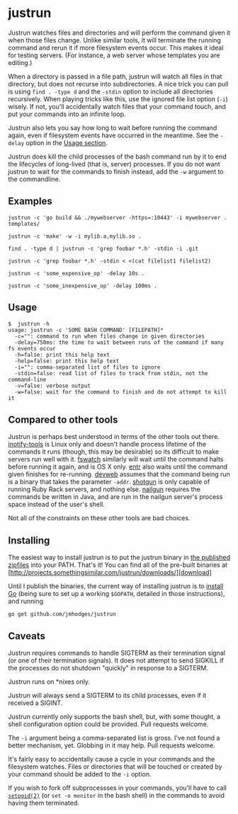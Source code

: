 justrun
=======

Justrun watches files and directories and will perform the command given it
when those files change. Unlike similar tools, it will terminate the running
command and rerun it if more filesystem events occur. This makes it ideal for
testing servers. (For instance, a web server whose templates you are editing.)

When a directory is passed in a file path, justrun will watch all files in
that directory, but does not recurse into subdirectories. A nice trick you can
pull is using `find . -type d` and the `-stdin` option to include all
directories recursively. When playing tricks like this, use the ignored file
list option (`-i`) wisely. If not, you'll accidentally watch files that your
command touch, and put your commands into an infinite loop.

Justrun also lets you say how long to wait before running the command again,
even if filesystem events have occurred in the meantime. See the `-delay`
option in the [Usage section][usage].

Justrun does kill the child processes of the bash command run by it to end the
lifecycles of long-lived (that is, server) processes. If you do not want
justrun to wait for the commands to finish instead, add the `-w` argument to
the commandline.

Examples
--------

    justrun -c 'go build && ./mywebserver -https=:10443' -i mywebserver . templates/

    justrun -c 'make' -w -i mylib.a,mylib.so .

    find . -type d | justrun -c 'grep foobar *.h' -stdin -i .git

    justrun -c 'grep foobar *.h' -stdin < <(cat filelist1 filelist2)

    justrun -c 'some_expensive_op' -delay 10s .

    justrun -c 'some_inexpensive_op' -delay 100ms .

Usage
-----

    $  justrun -h
    usage: justrun -c 'SOME BASH COMMAND' [FILEPATH]*
      -c="": command to run when files change in given directories
      -delay=750ms: the time to wait between runs of the command if many fs events occur
      -h=false: print this help text
      -help=false: print this help text
      -i="": comma-separated list of files to ignore
      -stdin=false: read list of files to track from stdin, not the command-line
      -v=false: verbose output
      -w=false: wait for the command to finish and do not attempt to kill it

Compared to other tools
-----------------------

Justrun is perhaps best understood in terms of the other tools out
there. [inotify-tools][inotify-tools] is Linux only and doesn't handle process
lifetime of the commands it runs (though, this may be desirable) so its
difficult to make servers run well with it. [fswatch][fswatch] similarly will
wait until the command halts before running it again, and is OS X
only. [entr][entr] also waits until the command given finishes for
re-running. [devweb][devweb] assumes that the command being run is a binary
that takes the parameter `-addr`. [shotgun][shotgun] is only capable of
running Ruby Rack servers, and nothing else. [nailgun][nailgun] requires the
commands be written in Java, and are run in the nailgun server's process space
instead of the user's shell.

Not all of the constraints on these other tools are bad choices.

Installing
----------

The easiest way to install justrun is to put the justrun binary in [the published
zipfiles][download] into your PATH. That's it! You can find all of the
pre-built binaries at [http://projects.somethingsimilar.com/justrun/downloads/][download]

Until I publish the binaries, the current way of installing justrun is to
[install Go][installgo] (being sure to set up a working `$GOPATH`, detailed in those
instructions), and running

    go get github.com/jmhodges/justrun

Caveats
-------

Justrun requires commands to handle SIGTERM as their termination signal (or
one of their termination signals). It does not attempt to send SIGKILL if the
processes do not shutdown "quickly" in response to a SIGTERM.

Justrun runs on *nixes only.

Justrun will always send a SIGTERM to its child processes, even if it received
a SIGINT.

Justrun currently only supports the bash shell, but, with some thought, a
shell configuration option could be provided. Pull requests welcome.

The `-i` argument being a comma-separated list is gross. I've not found a
better mechanism, yet. Globbing in it may help. Pull requests welcome.

It's fairly easy to accidentally cause a cycle in your commands and the
filesystem watches. Files or directories that will be touched or created by
your command should be added to the `-i` option.

If you wish to fork off subprocessses in your commands, you'll have to call
[`setpgid(2)`][setpgid] (or `set -o monitor` in the bash shell) in the
commands to avoid having them terminated.

[usage]: https://github.com/jmhodges/justrun#usage
[setpgid]: http://linux.die.net/man/2/setpgid
[inotify-tools]: https://github.com/rvoicilas/inotify-tools/wiki
[fswatch]: https://github.com/alandipert/fswatch
[entr]: http://entrproject.org/
[devweb]: https://code.google.com/p/rsc/source/browse/devweb
[shotgun]: https://github.com/rtomayko/shotgun
[nailgun]: http://www.martiansoftware.com/nailgun/
[installgo]: http://golang.org/doc/install#install
[download]: http://projects.somethingsimilar.com/justrun/downloads
